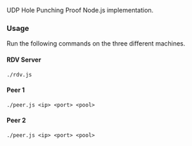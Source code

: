 UDP Hole Punching Proof Node.js implementation.

### Usage
Run the following commands on the three different machines.

#### RDV Server
```
./rdv.js
```

#### Peer 1
```
./peer.js <ip> <port> <pool>
```

#### Peer 2
```
./peer.js <ip> <port> <pool>
```
